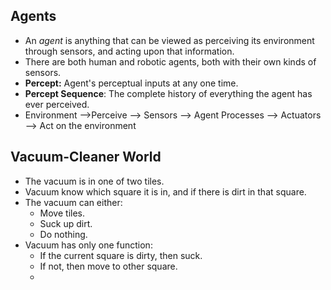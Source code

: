 ## Agents
- An *agent* is anything that can be viewed as perceiving its environment through sensors, and acting upon that information.
- There are both human and robotic agents, both with their own kinds of sensors.
- **Percept:** Agent's perceptual inputs at any one time.
- **Percept Sequence**: The complete history of everything the agent has ever perceived.
- Environment -->Perceive --> Sensors --> Agent Processes --> Actuators --> Act on the environment
## Vacuum-Cleaner World
- The vacuum is in one of two tiles.
- Vacuum know which square it is in, and if there is dirt in that square.
- The vacuum can either:
	- Move tiles.
	- Suck up dirt.
	- Do nothing.
- Vacuum has only one function:
	- If the current square is dirty, then suck.
	- If not, then move to other square.
	- 